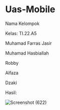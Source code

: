 # Uas-Mobile

Nama Kelompok

Kelas: TI.22.A5

Muhamad Farras Jasir

Muhamad Hasbiallah

Robby

Alfaza

Dzaki

Hasil:

![Screenshot (622)](https://github.com/muhamadfarrasjasir12/Uas-Mobile/assets/150880443/12d7297b-681d-458c-b84d-377743b5d280)



